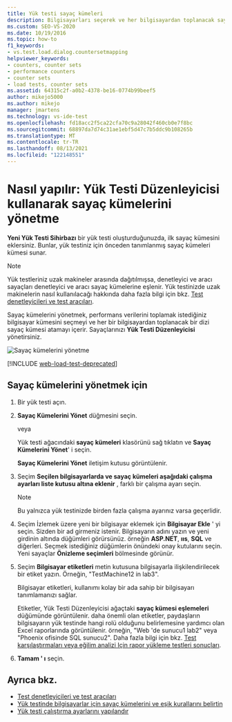 ```yaml
---
title: Yük testi sayaç kümeleri
description: Bilgisayarları seçerek ve her bilgisayardan toplanacak sayaç kümelerini atayarak sayaç kümelerini yönetmek için Yük Testi Düzenleyicisi yönetme hakkında bilgi edinin.
ms.custom: SEO-VS-2020
ms.date: 10/19/2016
ms.topic: how-to
f1_keywords:
- vs.test.load.dialog.countersetmapping
helpviewer_keywords:
- counters, counter sets
- performance counters
- counter sets
- load tests, counter sets
ms.assetid: 64315c2f-a0b2-4378-be16-0774b99beef5
author: mikejo5000
ms.author: mikejo
manager: jmartens
ms.technology: vs-ide-test
ms.openlocfilehash: fd18acc2f5ca22cfa70c9a28042f460cb0e7f8bc
ms.sourcegitcommit: 68897da7d74c31ae1ebf5d47c7b5ddc9b108265b
ms.translationtype: MT
ms.contentlocale: tr-TR
ms.lasthandoff: 08/13/2021
ms.locfileid: "122148551"
---
```

# <a name="how-to-manage-counter-sets-using-the-load-test-editor"></a>Nasıl yapılır: Yük Testi Düzenleyicisi kullanarak sayaç kümelerini yönetme

**Yeni Yük Testi Sihirbazı** bir yük testi oluşturduğunuzda, ilk sayaç kümesini eklersiniz. Bunlar, yük testiniz için önceden tanımlanmış sayaç kümeleri kümesi sunar.

> [!NOTE]
> Yük testleriniz uzak makineler arasında dağıtılmışsa, denetleyici ve aracı sayaçları denetleyici ve aracı sayaç kümelerine eşlenir. Yük testinizde uzak makinelerin nasıl kullanılacağı hakkında daha fazla bilgi için bkz. [Test denetleyicileri ve test aracıları](configure-test-agents-and-controllers-for-load-tests.md).

Sayaç kümelerini yönetmek, performans verilerini toplamak istediğiniz bilgisayar kümesini seçmeyi ve her bir bilgisayardan toplanacak bir dizi sayaç kümesi atamayı içerir. Sayaçlarınızı **Yük Testi Düzenleyicisi** yönetirsiniz.

![Sayaç kümelerini yönetme](../test/media/loadtestmanagecountersets.png)

[!INCLUDE [web-load-test-deprecated](includes/web-load-test-deprecated.md)]

## <a name="to-manage-counter-sets"></a>Sayaç kümelerini yönetmek için

1. Bir yük testi açın.

2. **Sayaç Kümelerini Yönet** düğmesini seçin.

     veya

     Yük testi ağacındaki **sayaç kümeleri** klasörünü sağ tıklatın ve **Sayaç Kümelerini Yönet**' i seçin.

     **Sayaç Kümelerini Yönet** iletişim kutusu görüntülenir.

3. Seçim **Seçilen bilgisayarlarda ve sayaç kümeleri aşağıdaki çalışma ayarları liste kutusu altına eklenir** , farklı bir çalışma ayarı seçin.

    > [!NOTE]
    > Bu yalnızca yük testinizde birden fazla çalışma ayarınız varsa geçerlidir.

4. Seçim İzlemek üzere yeni bir bilgisayar eklemek için **Bilgisayar Ekle** ' yi seçin. Sizden bir ad girmeniz istenir. Bilgisayarın adını yazın ve yeni girdinin altında düğümleri görürsünüz. örneğin **ASP.NET**, **ııs**, **SQL** ve diğerleri. Seçmek istediğiniz düğümlerin önündeki onay kutularını seçin. Yeni sayaçlar **Önizleme seçimleri** bölmesinde görünür.

5. Seçim **Bilgisayar etiketleri** metin kutusuna bilgisayarla ilişkilendirilecek bir etiket yazın. Örneğin, "TestMachine12 in lab3".

     Bilgisayar etiketleri, kullanımı kolay bir ada sahip bir bilgisayarı tanımlamanızı sağlar.

     Etiketler, Yük Testi Düzenleyicisi ağaçtaki **sayaç kümesi eşlemeleri** düğümünde görüntülenir. daha önemli olan etiketler, paydaşların bilgisayarın yük testinde hangi rolü olduğunu belirlemesine yardımcı olan Excel raporlarında görüntülenir. örneğin, "Web 'de sunucu1 lab2" veya "Phoenix ofisinde SQL sunucu2". Daha fazla bilgi için bkz. [Test karşılaştırmaları veya eğilim analizi Için rapor yükleme testleri sonuçları](../test/compare-load-test-results.md).

6. **Tamam ' ı** seçin.

## <a name="see-also"></a>Ayrıca bkz.

- [Test denetleyicileri ve test aracıları](configure-test-agents-and-controllers-for-load-tests.md)
- [Yük testinde bilgisayarlar için sayaç kümelerini ve eşik kurallarını belirtin](../test/specify-counter-sets-and-threshold-rules-for-load-testing.md)
- [Yük testi çalıştırma ayarlarını yapılandır](../test/configure-load-test-run-settings.md)
